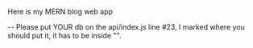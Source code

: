 Here is my MERN blog web app

-- Please put YOUR db on the api/index.js line #23, I marked where you should put it, it has to be inside "".